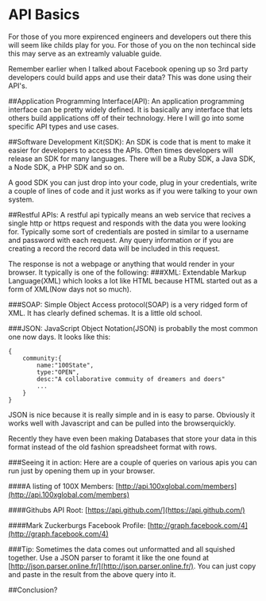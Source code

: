 # API Basics
For those of you more expirenced engineers and developers out there this will seem like childs play for you. For those of you on the non techincal side this may serve as an extreamly valuable guide.

Remember earlier when I talked about Facebook opening up so 3rd party developers could build apps and use their data? This was done using their API's.

##Application Programming Interface(API):
An application programming interface can be pretty widely defined. It is basically any interface that lets others build applications off of their technology. Here I will go into some specific API types and use cases.

##Software Development Kit(SDK):
An SDK is code that is ment to make it easier for developers to access the APIs. Often times developers will release an SDK for many languages. There will be a Ruby SDK, a Java SDK, a Node SDK, a PHP SDK and so on.

A good SDK you can just drop into your code, plug in your credentials, write a couple of lines of code and it just works as if you were talking to your own system.

##Restful APIs:
A restful api typically means an web service that recives a single http or https request and responds with the data you were looking for. Typically some sort of credentials are posted in similar to a username and password with each request. Any query information or if you are creating a record the record data will be included in this request.

The response is not a webpage or anything that would render in your browser. It typically is one of the following:
###XML:
Extendable Markup Language(XML) which looks a lot like HTML because HTML started out as a form of XML(Now days not so much).

###SOAP:
Simple Object Access protocol(SOAP) is a very ridged form of XML. It has clearly defined schemas. It is a little old school.

###JSON:
JavaScript Object Notation(JSON) is probablly the most common one now days. It looks like this:

```
{
    community:{
        name:"100State",
        type:"OPEN",
        desc:"A collaborative commuity of dreamers and doers"
        ...
    }
}

```
JSON is nice because it is really simple and in is easy to parse. Obviously it works well with Javascript and can be pulled into the browserquickly.

Recently they have even been making Databases that store your data in this format instead of the old fashion spreadsheet format with rows.

###Seeing it in action:
Here are a couple of queries on various apis you can run just by opening them up in your browser.

####A listing of 100X Members:
[http://api.100xglobal.com/members](http://api.100xglobal.com/members)

####Githubs API Root:
[https://api.github.com/](https://api.github.com/)

####Mark Zuckerburgs Facebook Profile:
[http://graph.facebook.com/4](http://graph.facebook.com/4)

###Tip:
Sometimes the data comes out unformatted and all squished together. Use a JSON parser to foramt it like the one found at [http://json.parser.online.fr/](http://json.parser.online.fr/). You can just copy and paste in the result from the above query into it.




##Conclusion?


